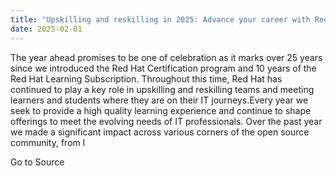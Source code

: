 ```yaml
---
title: "Upskilling and reskilling in 2025: Advance your career with Red Hat Training and Certification"
date: 2025-02-01
---
```


The year ahead promises to be one of celebration as it marks over 25 years since we introduced the Red Hat Certification program and 10 years of the Red Hat Learning Subscription. Throughout this time, Red Hat has continued to play a key role in upskilling and reskilling teams and meeting learners and students where they are on their IT journeys.Every year we seek to provide a high quality learning experience and continue to shape offerings to meet the evolving needs of IT professionals. Over the past year we made a significant impact across various corners of the open source community, from l

Go to Source
